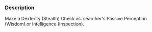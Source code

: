 ### Description

Make a Dexterity (Stealth) Check vs. searcher's Passive Perception (Wisdom) or Intelligence (Inspection).